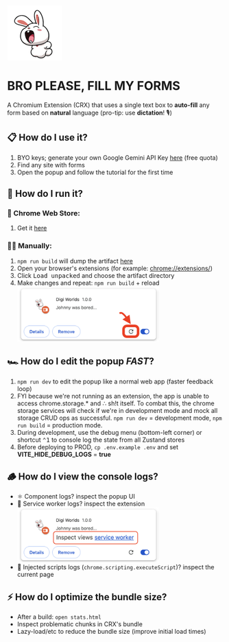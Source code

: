 
<img src="bro-please-fill-my-forms/public/images/icon128.png" alt="logo" style="max-height: 256px;">

# BRO PLEASE, FILL MY FORMS

A Chromium Extension (CRX) that uses a single text box to **auto-fill** any form based on **natural** language (pro-tip: use **dictation**! 🎙️)

## 📋 How do I use it?
1. BYO keys; generate your own Google Gemini API Key [here](https://aistudio.google.com/apikey) (free quota)
2. Find any site with forms
3. Open the popup and follow the tutorial for the first time


## 🔌 How do I run it?
### 🏪 Chrome Web Store:
1. Get it [here](TODO:)

### 🧑‍💻 Manually:
1. `npm run build` will dump the artifact [here](./bro-please-fill-my-forms/dist)
2. Open your browser's extensions (for example: [chrome://extensions/](chrome://extensions/))
3. Click <kbd>Load unpacked</kbd> and choose the artifact directory
4. Make changes and repeat: `npm run build` + reload <img src="bro-please-fill-my-forms/public/images/readme/reload-extension-guide.png" alt="reload extension" style="max-height: 128px;">

## 🏎️ How do I edit the popup *FAST*?
1. `npm run dev` to edit the popup like a normal web app (faster feedback loop)
2. FYI because we're not running as an extension, the app is unable to access chrome.storage.* and ∴ sh!t itself. To combat this, the chrome storage services will check if we're in development mode and mock all storage CRUD ops as successful. `npm run dev` = development mode, `npm run build` = production mode.
3. During development, use the debug menu (bottom-left corner) or shortcut <kbd>⌃1</kbd> to console log the state from all Zustand stores
4. Before deploying to PROD, `cp .env.example .env` and set **VITE_HIDE_DEBUG_LOGS** = **true**

## 🪵 How do I view the console logs?
- ⚛️ Component logs? inspect the popup UI
- 🤖 Service worker logs? inspect the extension <img src="bro-please-fill-my-forms/public/images/readme/inspect-service-worker-logs.png" alt="inspect service worker logs" style="max-height: 128px;">
- 💉 Injected scripts logs (`chrome.scripting.executeScript`)? inspect the current page

## ⚡️ How do I optimize the bundle size?
- After a build: `open stats.html`
- Inspect problematic chunks in CRX's bundle
- Lazy-load/etc to reduce the bundle size (improve initial load times)
